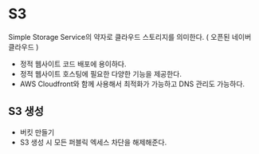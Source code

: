 # S3
Simple Storage Service의 약자로 클라우드 스토리지를 의미한다. ( 오픈된 네이버 클라우드 )
- 정적 웹사이트 코드 배포에 용이하다.
- 정적 웹사이트 호스팅에 필요한 다양한 기능을 제공한다.
- AWS Cloudfront와 함께 사용해서 최적화가 가능하고 DNS 관리도 가능하다.

## S3 생성
- 버킷 만들기
- S3 생성 시 모든 퍼블릭 엑세스 차단을 해제해준다.